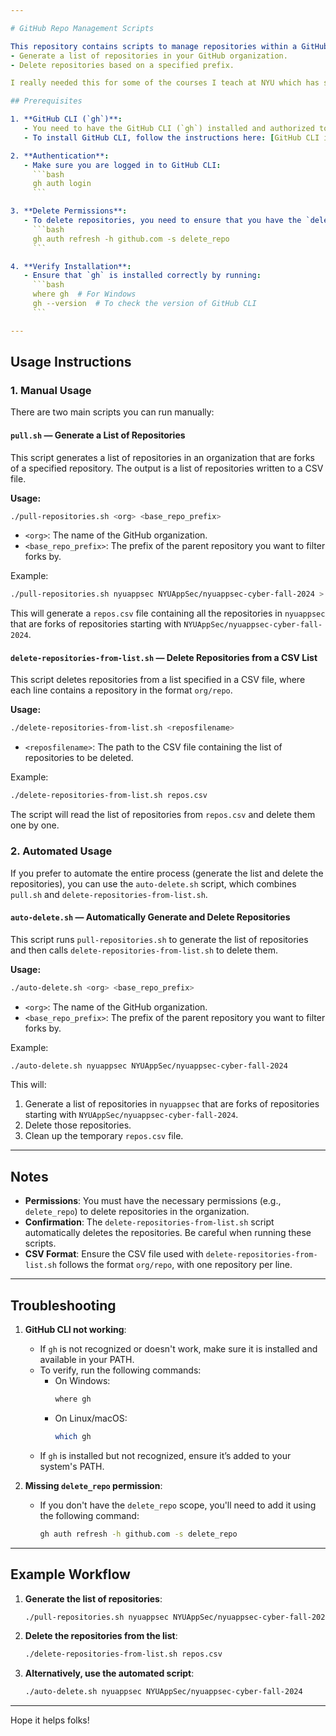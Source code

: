 ```yaml
---

# GitHub Repo Management Scripts

This repository contains scripts to manage repositories within a GitHub organization. You can use these scripts to:
- Generate a list of repositories in your GitHub organization.
- Delete repositories based on a specified prefix.

I really needed this for some of the courses I teach at NYU which has students creating repositories for assignments. 

## Prerequisites

1. **GitHub CLI (`gh`)**:
   - You need to have the GitHub CLI (`gh`) installed and authorized to interact with your GitHub account.
   - To install GitHub CLI, follow the instructions here: [GitHub CLI installation](https://cli.github.com/).

2. **Authentication**:
   - Make sure you are logged in to GitHub CLI:
     ```bash
     gh auth login
     ```

3. **Delete Permissions**:
   - To delete repositories, you need to ensure that you have the `delete_repo` scope:
     ```bash
     gh auth refresh -h github.com -s delete_repo
     ```

4. **Verify Installation**:
   - Ensure that `gh` is installed correctly by running:
     ```bash
     where gh  # For Windows
     gh --version  # To check the version of GitHub CLI
     ```

---
```


## Usage Instructions

### 1. **Manual Usage**

There are two main scripts you can run manually:

#### `pull.sh` — Generate a List of Repositories

This script generates a list of repositories in an organization that are forks of a specified repository. The output is a list of repositories written to a CSV file.

**Usage:**
```bash
./pull-repositories.sh <org> <base_repo_prefix>
```

- `<org>`: The name of the GitHub organization.
- `<base_repo_prefix>`: The prefix of the parent repository you want to filter forks by.

Example:
```bash
./pull-repositories.sh nyuappsec NYUAppSec/nyuappsec-cyber-fall-2024 > repos.csv
```

This will generate a `repos.csv` file containing all the repositories in `nyuappsec` that are forks of repositories starting with `NYUAppSec/nyuappsec-cyber-fall-2024`.

#### `delete-repositories-from-list.sh` — Delete Repositories from a CSV List

This script deletes repositories from a list specified in a CSV file, where each line contains a repository in the format `org/repo`.

**Usage:**
```bash
./delete-repositories-from-list.sh <reposfilename>
```

- `<reposfilename>`: The path to the CSV file containing the list of repositories to be deleted.

Example:
```bash
./delete-repositories-from-list.sh repos.csv
```

The script will read the list of repositories from `repos.csv` and delete them one by one.

### 2. **Automated Usage**

If you prefer to automate the entire process (generate the list and delete the repositories), you can use the `auto-delete.sh` script, which combines `pull.sh` and `delete-repositories-from-list.sh`.

#### `auto-delete.sh` — Automatically Generate and Delete Repositories

This script runs `pull-repositories.sh` to generate the list of repositories and then calls `delete-repositories-from-list.sh` to delete them.

**Usage:**
```bash
./auto-delete.sh <org> <base_repo_prefix>
```

- `<org>`: The name of the GitHub organization.
- `<base_repo_prefix>`: The prefix of the parent repository you want to filter forks by.

Example:
```bash
./auto-delete.sh nyuappsec NYUAppSec/nyuappsec-cyber-fall-2024
```

This will:
1. Generate a list of repositories in `nyuappsec` that are forks of repositories starting with `NYUAppSec/nyuappsec-cyber-fall-2024`.
2. Delete those repositories.
3. Clean up the temporary `repos.csv` file.

---

## Notes

- **Permissions**: You must have the necessary permissions (e.g., `delete_repo`) to delete repositories in the organization.
- **Confirmation**: The `delete-repositories-from-list.sh` script automatically deletes the repositories. Be careful when running these scripts.
- **CSV Format**: Ensure the CSV file used with `delete-repositories-from-list.sh` follows the format `org/repo`, with one repository per line.

---

## Troubleshooting

1. **GitHub CLI not working**:
   - If `gh` is not recognized or doesn't work, make sure it is installed and available in your PATH.
   - To verify, run the following commands:
     - On Windows:
       ```bash
       where gh
       ```
     - On Linux/macOS:
       ```bash
       which gh
       ```
   - If `gh` is installed but not recognized, ensure it’s added to your system's PATH.
   
2. **Missing `delete_repo` permission**:
   - If you don't have the `delete_repo` scope, you'll need to add it using the following command:
     ```bash
     gh auth refresh -h github.com -s delete_repo
     ```

---

## Example Workflow

1. **Generate the list of repositories**:
   ```bash
   ./pull-repositories.sh nyuappsec NYUAppSec/nyuappsec-cyber-fall-2024
   ```

2. **Delete the repositories from the list**:
   ```bash
   ./delete-repositories-from-list.sh repos.csv
   ```

3. **Alternatively, use the automated script**:
   ```bash
   ./auto-delete.sh nyuappsec NYUAppSec/nyuappsec-cyber-fall-2024
   ```

---

Hope it helps folks!
